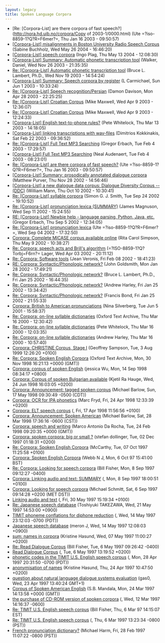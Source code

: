 ```yaml
---
layout: legacy
title: Spoken Language Corpora
---
```

* [Re: [Corpora-List] are there corpora of fast speech?](http://nora.hd.uib.no/corpora/Copy of 2003-1/0000.html) (Ute =?iso-8859-1?Q?R=F6mer?=, Thu Jan 16 2003 - 09:50:57)
* [[Corpora-List] misalignments in Boston University Radio Speech Corpus](http://nora.hd.uib.no/corpora/2004-2/0055.html) (Sabine Buchholz, Wed May 26 2004 - 16:46:20)
* [[Corpora-List] speech corpora](http://nora.hd.uib.no/corpora/2004-2/0031.html) (Ingo Plag, Thu May 13 2004 - 12:08:30)
* [[Corpora-List] Summary: Automatic phonetic transcription tool](http://nora.hd.uib.no/corpora/2003-2/0251.html) (Walker, Daniel, Wed Nov 26 2003 - 21:35:35)
* [Re: [Corpora-List] Automatic phonetic transcription tool](http://nora.hd.uib.no/corpora/2003-2/0231.html) (Bruce L. Lambert, Ph.D., Wed Nov 19 2003 - 14:54:24)
* [[Corpora-List] Summary: Speech corpora by register](http://nora.hd.uib.no/corpora/2003-1/0478.html) (L Carmichael, Sun Jun 1 2003 - 10:33:24)
* [Re: [Corpora-List] Speech recognition/Persian](http://nora.hd.uib.no/corpora/2003-1/0356.html) (Damon Davison, Mon Apr 28 2003 - 22:25:25)
* [Re: [Corpora-List] Croatian Corpus](http://nora.hd.uib.no/corpora/2003-1/0298.html) (Mike Maxwell, Wed Apr 9 2003 - 12:36:07)
* [Re: [Corpora-List] Croatian Corpus](http://nora.hd.uib.no/corpora/2003-1/0298.html) (Mike Maxwell, Wed Apr 9 2003 - 12:24:33)
* [[Corpora-List] English text-to-phone rules?](http://nora.hd.uib.no/corpora/2003-1/0218.html) (Pete Whitelock, Thu Mar 13 2003 - 14:18:05)
* [[Corpora-List] linking transcriptions with wav-files](http://nora.hd.uib.no/corpora/2003-1/0156.html) (Dimitrios Kokkinakis, Sat Feb 22 2003 - 09:36:52)
* [Re: [Corpora-List] Full Text MP3 Searching](http://nora.hd.uib.no/corpora/2003-1/0083.html) (Gregor Erbach, Tue Feb 4 2003 - 17:29:57)
* [[Corpora-List] Full Text MP3 Searching](http://nora.hd.uib.no/corpora/2003-1/0082.html) (Neal Audenaert, Tue Feb 4 2003 - 08:23:01)
* [Re: [Corpora-List] are there corpora of fast speech?](http://nora.hd.uib.no/corpora/2003-1/0000.html) (Ute =?iso-8859-1?Q?R=F6mer?=, Thu Jan 16 2003 - 09:50:57)
* [[Corpora-List] Summary: prosodically annotated dialogue corpora](http://nora.hd.uib.no/corpora/2002-4/0186.html) (Matthew Purver, Thu Nov 28 2002 - 14:56:46)
* [[Corpora-List] a new dialogue data corpus:   Dialogue Diversity Corpus -- (DDC)](http://nora.hd.uib.no/corpora/2002-4/0038.html) (William Mann, Thu Oct 10 2002 - 10:30:41)
* [Re: [Corpora-List] syllable corpora](http://nora.hd.uib.no/corpora/2002-3/0214.html) (Simon G. J. Smith, Tue Sep 24 2002 - 19:10:52)
* [Re: [Corpora-List] pronunciation lexica (SUMMARY)](http://nora.hd.uib.no/corpora/2002-3/0178.html) (James Magnuson, Wed Sep 11 2002 - 15:24:55)
* [RE: [Corpora-List] Newbie help - language parsing, Python, Java, etc.](http://nora.hd.uib.no/corpora/2002-3/0156.html) (Gregor Erbach, Thu Sep 5 2002 - 12:34:05)
* [Re: [Corpora-List] pronunciation lexica](http://nora.hd.uib.no/corpora/2002-3/0148.html) (Ute =?iso-8859-1?Q?R=F6mer?=, Wed Sep 04 2002 - 17:32:50)
* [Corpora: Complete MICASE corpus available online](http://nora.hd.uib.no/corpora/2002-2/0161.html) (Rita Carol Simpson, Thu May 9 2002 - 10:38:27)
* [Re: Corpora: speech acts and Brill's algorithm](http://nora.hd.uib.no/corpora/2002-2/0008.html) (=?ISO-8859-1?Q?Torbj=F6rn?= Lager, Wed Apr 03 2002 - 20:11:12)
* [Re: Corpora: Software tools](http://nora.hd.uib.no/corpora/2002-1/0168.html) (Jean Veronis, Fri Feb 08 2002 - 18:41:23)
* [RE: Corpora: Syntactic/Phonologic network?](http://nora.hd.uib.no/corpora/2002-1/0122.html) (John Goldsmith, Mon Jan 28 2002 - 17:49:21)
* [Re: Corpora: Syntactic/Phonologic network?](http://nora.hd.uib.no/corpora/2002-1/0114.html) (Bruce L. Lambert, Ph.D., Fri Jan 25 2002 - 16:44:35)
* [Re: Corpora: Syntactic/Phonologic network?](http://nora.hd.uib.no/corpora/2002-1/0113.html) (Andrew Harley, Fri Jan 25 2002 - 13:34:42)
* [Re: Corpora: Syntactic/Phonologic network?](http://nora.hd.uib.no/corpora/2002-1/0112.html) (Francis Bond, Fri Jan 25 2002 - 21:55:33)
* [Corpora: British to American pronunciations](http://nora.hd.uib.no/corpora/2001-2/0188.html) (Nina Silverberg, Tue Jun 5 2001 - 15:58:37)
* [Re: Corpora: on-line syllable dictionaries](http://nora.hd.uib.no/corpora/2000-1/0323.html) (Oxford Text Archive, Thu Mar 16 2000 - 12:30:42)
* [Re: Corpora: on-line syllable dictionaries](http://nora.hd.uib.no/corpora/2000-1/0322.html) (Pete Whitelock, Thu Mar 16 2000 - 12:03:35)
* [Re: Corpora: on-line syllable dictionaries](http://nora.hd.uib.no/corpora/2000-1/0321.html) (Andrew Harley, Thu Mar 16 2000 - 10:57:40)
* [Corpora: CHRISTINE Corpus, Stage I](http://nora.hd.uib.no/corpora/1999-3/0214.html) (Geoffrey Sampson, Tue, 3 Aug 1999 12:26:20 +0100)
* [Re: Corpora: Spoken English Corpora](http://nora.hd.uib.no/corpora/1998-4/0124.html) (Oxford Text Archive, Mon, 30 Nov 1998 16:21:13 +0000 (GMT))
* [Corpora: corpus of spoken English](http://nora.hd.uib.no/corpora/1998-3/0164.html) (jessica Wu, Mon, 14 Sep 1998 08:34:17 +0800)
* [Corpora: Corpus of spoken Bulgarian available](http://nora.hd.uib.no/corpora/1998-2/0154.html) (Kjetil Ra Hauge, Wed, 24 Jun 1998 16:03:05 +0200)
* [Corpora: Announcement: tagged spoken corpus](http://nora.hd.uib.no/corpora/1998-2/0091.html) (Michael Barlow, Sun, 17 May 1998 09:30:49 -0500 (CDT))
* [Corpora: OCR for IPA phonetics](http://nora.hd.uib.no/corpora/1998-2/0055.html) (Marc Fryd, Fri, 24 Apr 1998 12:33:39 +0200)
* [Corpora: ELT speech corpus](http://nora.hd.uib.no/corpora/1998-2/0031.html) (, Fri, 17 Apr 1998 11:56:56 +0100)
* [Corpora: Announcement: Spoken American](http://nora.hd.uib.no/corpora/1998-1/0229.html) (Michael Barlow, Sat, 28 Mar 1998 17:36:16 -0600 (CST))
* [Corpora: speech and writing](http://nora.hd.uib.no/corpora/1998-1/0160.html) (Marco Antonio Da Rocha, Tue, 24 Feb 1998 09:20:35 +0000 (GMT))
* [Corpora: spoken corpora: big or small ?](http://nora.hd.uib.no/corpora/1997-3/0183.html) (stefan dollinger, Tue, 02 Dec 1997 01:18:31 +0200)
* [Re: Corpora: Spoken English Corpora](http://nora.hd.uib.no/corpora/1997-3/0008.html) (McCarthy, Tue, 07 Oct 1997 11:25:58 +0100)
* [Corpora: Spoken English Corpora](http://nora.hd.uib.no/corpora/1997-3/0005.html) (Webb N J, Mon, 6 Oct 97 15:41:00 BST)
* [Re: Corpora: Looking for speech corpora](http://nora.hd.uib.no/corpora/1997-2/0222.html) (Bill Fisher, Mon, 8 Sep 1997 09:12:27 -0400)
* [Corpora: Linking audio and text: SUMMARY](http://nora.hd.uib.no/corpora/1997-2/0220.html) (, Mon, 8 Sep 1997 18:00:51 +0100)
* [Corpora: Looking for speech corpora](http://nora.hd.uib.no/corpora/1997-2/0216.html) (Michael Schmitt, Sat, 6 Sep 1997 09:14:28 +0200 (MET DST))
* [Linking audio and text](http://nora.hd.uib.no/corpora/1997-2/0036.html) (, Fri, 30 May 1997 15:19:34 +0100)
* [Re: Japanese speech database](http://nora.hd.uib.no/corpora/1997-2/0019.html) (Toshiyuki TAKEZAWA, Wed, 21 May 1997 14:53:00 +0900)
* [TIMIT phoneme conflations for diphone reduction](http://nora.hd.uib.no/corpora/1997-2/0007.html) (, Wed, 14 May 1997 23:12:03 -0700 (PDT))
* [Japanese speech database](http://nora.hd.uib.no/corpora/1997-2/0004.html) (meron J, Wed, 14 May 1997 12:08:03 +0900)
* [sum: names in corpora](http://nora.hd.uib.no/corpora/1997-1/0253.html) (Kristine Hasund, Wed, 07 May 1997 11:00:27 +0200)
* [Re: Read Dialogue Corpus](http://nora.hd.uib.no/corpora/1997-1/0250.html) (Bill Fisher, Tue, 6 May 1997 09:26:42 -0400)
* [Read Dialogue Corpus](http://nora.hd.uib.no/corpora/1997-1/0249.html) (, Tue, 6 May 1997 13:19:52 +0200)
* [phonetic codes in the TIMIT U.S. English speech corpus](http://nora.hd.uib.no/corpora/1997-1/0237.html) (, Mon, 28 Apr 1997 20:31:50 -0700 (PDT))
* [anonymisation of names](http://nora.hd.uib.no/corpora/1997-1/0226.html) (Kristine Hasund, Thu, 24 Apr 1997 10:47:50 +0200)
* [question about natural language dialogue systems evaluation](http://nora.hd.uib.no/corpora/1997-1/0220.html) (gas0, Wed, 23 Apr 1997 13:40:24 GMT+1)
* [Corpus of Spoken American English](http://nora.hd.uib.no/corpora/1997-1/0180.html) (S.B. Mandala, Mon, 24 Mar 1997 14:13:58 +0000 (GMT))
* [the purchase of CD-ROM version of spoken corpora](http://nora.hd.uib.no/corpora/1997-1/0158.html) (, Wed, 12 Mar 1997 14:16:37 -0600)
* [Re: TIMIT U.S. English speech corpus](http://nora.hd.uib.no/corpora/1997-1/0146.html) (Bill Fisher, Thu, 6 Mar 97 14:15:07 EST)
* [Re: TIMIT U.S. English speech corpus](http://nora.hd.uib.no/corpora/1997-1/0146.html) (, Thu, 6 Mar 1997 13:23:34 -0800 (PST))
* [French pronunciation dictionary?](http://nora.hd.uib.no/corpora/1997-1/0125.html) (Michael Harm, Fri, 28 Feb 1997 11:07:22 -0800 (PST))
